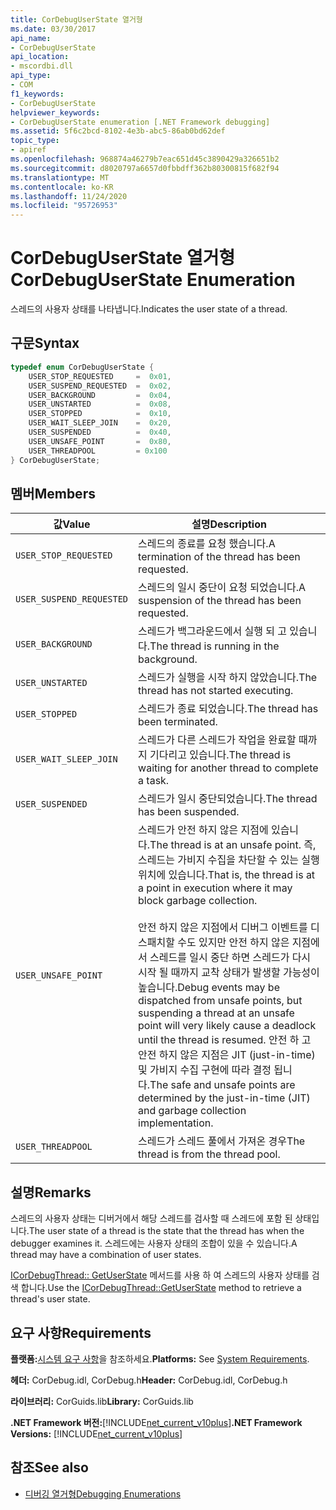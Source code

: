 ```yaml
---
title: CorDebugUserState 열거형
ms.date: 03/30/2017
api_name:
- CorDebugUserState
api_location:
- mscordbi.dll
api_type:
- COM
f1_keywords:
- CorDebugUserState
helpviewer_keywords:
- CorDebugUserState enumeration [.NET Framework debugging]
ms.assetid: 5f6c2bcd-8102-4e3b-abc5-86ab0bd62def
topic_type:
- apiref
ms.openlocfilehash: 968874a46279b7eac651d45c3890429a326651b2
ms.sourcegitcommit: d8020797a6657d0fbbdff362b80300815f682f94
ms.translationtype: MT
ms.contentlocale: ko-KR
ms.lasthandoff: 11/24/2020
ms.locfileid: "95726953"
---
```

# <a name="cordebuguserstate-enumeration"></a><span data-ttu-id="c8935-102">CorDebugUserState 열거형</span><span class="sxs-lookup"><span data-stu-id="c8935-102">CorDebugUserState Enumeration</span></span>

<span data-ttu-id="c8935-103">스레드의 사용자 상태를 나타냅니다.</span><span class="sxs-lookup"><span data-stu-id="c8935-103">Indicates the user state of a thread.</span></span>  
  
## <a name="syntax"></a><span data-ttu-id="c8935-104">구문</span><span class="sxs-lookup"><span data-stu-id="c8935-104">Syntax</span></span>  
  
```cpp  
typedef enum CorDebugUserState {  
    USER_STOP_REQUESTED     =  0x01,  
    USER_SUSPEND_REQUESTED  =  0x02,  
    USER_BACKGROUND         =  0x04,  
    USER_UNSTARTED          =  0x08,  
    USER_STOPPED            =  0x10,  
    USER_WAIT_SLEEP_JOIN    =  0x20,  
    USER_SUSPENDED          =  0x40,  
    USER_UNSAFE_POINT       =  0x80,  
    USER_THREADPOOL         = 0x100  
} CorDebugUserState;  
```  
  
## <a name="members"></a><span data-ttu-id="c8935-105">멤버</span><span class="sxs-lookup"><span data-stu-id="c8935-105">Members</span></span>  
  
|<span data-ttu-id="c8935-106">값</span><span class="sxs-lookup"><span data-stu-id="c8935-106">Value</span></span>|<span data-ttu-id="c8935-107">설명</span><span class="sxs-lookup"><span data-stu-id="c8935-107">Description</span></span>|  
|-----------|-----------------|  
|`USER_STOP_REQUESTED`|<span data-ttu-id="c8935-108">스레드의 종료를 요청 했습니다.</span><span class="sxs-lookup"><span data-stu-id="c8935-108">A termination of the thread has been requested.</span></span>|  
|`USER_SUSPEND_REQUESTED`|<span data-ttu-id="c8935-109">스레드의 일시 중단이 요청 되었습니다.</span><span class="sxs-lookup"><span data-stu-id="c8935-109">A suspension of the thread has been requested.</span></span>|  
|`USER_BACKGROUND`|<span data-ttu-id="c8935-110">스레드가 백그라운드에서 실행 되 고 있습니다.</span><span class="sxs-lookup"><span data-stu-id="c8935-110">The thread is running in the background.</span></span>|  
|`USER_UNSTARTED`|<span data-ttu-id="c8935-111">스레드가 실행을 시작 하지 않았습니다.</span><span class="sxs-lookup"><span data-stu-id="c8935-111">The thread has not started executing.</span></span>|  
|`USER_STOPPED`|<span data-ttu-id="c8935-112">스레드가 종료 되었습니다.</span><span class="sxs-lookup"><span data-stu-id="c8935-112">The thread has been terminated.</span></span>|  
|`USER_WAIT_SLEEP_JOIN`|<span data-ttu-id="c8935-113">스레드가 다른 스레드가 작업을 완료할 때까지 기다리고 있습니다.</span><span class="sxs-lookup"><span data-stu-id="c8935-113">The thread is waiting for another thread to complete a task.</span></span>|  
|`USER_SUSPENDED`|<span data-ttu-id="c8935-114">스레드가 일시 중단되었습니다.</span><span class="sxs-lookup"><span data-stu-id="c8935-114">The thread has been suspended.</span></span>|  
|`USER_UNSAFE_POINT`|<span data-ttu-id="c8935-115">스레드가 안전 하지 않은 지점에 있습니다.</span><span class="sxs-lookup"><span data-stu-id="c8935-115">The thread is at an unsafe point.</span></span> <span data-ttu-id="c8935-116">즉, 스레드는 가비지 수집을 차단할 수 있는 실행 위치에 있습니다.</span><span class="sxs-lookup"><span data-stu-id="c8935-116">That is, the thread is at a point in execution where it may block garbage collection.</span></span><br /><br /> <span data-ttu-id="c8935-117">안전 하지 않은 지점에서 디버그 이벤트를 디스패치할 수도 있지만 안전 하지 않은 지점에서 스레드를 일시 중단 하면 스레드가 다시 시작 될 때까지 교착 상태가 발생할 가능성이 높습니다.</span><span class="sxs-lookup"><span data-stu-id="c8935-117">Debug events may be dispatched from unsafe points, but suspending a thread at an unsafe point  will very likely cause a deadlock until the thread is resumed.</span></span> <span data-ttu-id="c8935-118">안전 하 고 안전 하지 않은 지점은 JIT (just-in-time) 및 가비지 수집 구현에 따라 결정 됩니다.</span><span class="sxs-lookup"><span data-stu-id="c8935-118">The safe and unsafe points are determined by the just-in-time (JIT) and garbage collection implementation.</span></span>|  
|`USER_THREADPOOL`|<span data-ttu-id="c8935-119">스레드가 스레드 풀에서 가져온 경우</span><span class="sxs-lookup"><span data-stu-id="c8935-119">The thread is from the thread pool.</span></span>|  
  
## <a name="remarks"></a><span data-ttu-id="c8935-120">설명</span><span class="sxs-lookup"><span data-stu-id="c8935-120">Remarks</span></span>  

 <span data-ttu-id="c8935-121">스레드의 사용자 상태는 디버거에서 해당 스레드를 검사할 때 스레드에 포함 된 상태입니다.</span><span class="sxs-lookup"><span data-stu-id="c8935-121">The user state of a thread is the state that the thread has when the debugger examines it.</span></span> <span data-ttu-id="c8935-122">스레드에는 사용자 상태의 조합이 있을 수 있습니다.</span><span class="sxs-lookup"><span data-stu-id="c8935-122">A thread may have a combination of user states.</span></span>  
  
 <span data-ttu-id="c8935-123">[ICorDebugThread:: GetUserState](icordebugthread-getuserstate-method.md) 메서드를 사용 하 여 스레드의 사용자 상태를 검색 합니다.</span><span class="sxs-lookup"><span data-stu-id="c8935-123">Use the [ICorDebugThread::GetUserState](icordebugthread-getuserstate-method.md) method to retrieve a thread's user state.</span></span>  
  
## <a name="requirements"></a><span data-ttu-id="c8935-124">요구 사항</span><span class="sxs-lookup"><span data-stu-id="c8935-124">Requirements</span></span>  

 <span data-ttu-id="c8935-125">**플랫폼:**[시스템 요구 사항](../../get-started/system-requirements.md)을 참조하세요.</span><span class="sxs-lookup"><span data-stu-id="c8935-125">**Platforms:** See [System Requirements](../../get-started/system-requirements.md).</span></span>  
  
 <span data-ttu-id="c8935-126">**헤더:** CorDebug.idl, CorDebug.h</span><span class="sxs-lookup"><span data-stu-id="c8935-126">**Header:** CorDebug.idl, CorDebug.h</span></span>  
  
 <span data-ttu-id="c8935-127">**라이브러리:** CorGuids.lib</span><span class="sxs-lookup"><span data-stu-id="c8935-127">**Library:** CorGuids.lib</span></span>  
  
 <span data-ttu-id="c8935-128">**.NET Framework 버전:**[!INCLUDE[net_current_v10plus](../../../../includes/net-current-v10plus-md.md)]</span><span class="sxs-lookup"><span data-stu-id="c8935-128">**.NET Framework Versions:** [!INCLUDE[net_current_v10plus](../../../../includes/net-current-v10plus-md.md)]</span></span>  
  
## <a name="see-also"></a><span data-ttu-id="c8935-129">참조</span><span class="sxs-lookup"><span data-stu-id="c8935-129">See also</span></span>

- [<span data-ttu-id="c8935-130">디버깅 열거형</span><span class="sxs-lookup"><span data-stu-id="c8935-130">Debugging Enumerations</span></span>](debugging-enumerations.md)
